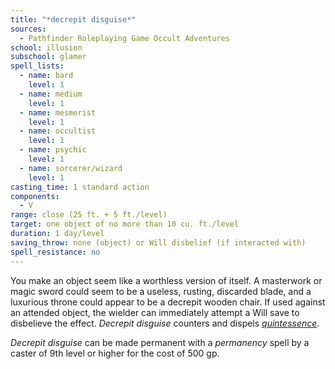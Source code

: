 ```yaml
---
title: "*decrepit disguise*"
sources:
  - Pathfinder Roleplaying Game Occult Adventures
school: illusion
subschool: glamer
spell_lists:
  - name: bard
    level: 1
  - name: medium
    level: 1
  - name: mesmerist
    level: 1
  - name: occultist
    level: 1
  - name: psychic
    level: 1
  - name: sorcerer/wizard
    level: 1
casting_time: 1 standard action
components:
  - V
range: close (25 ft. + 5 ft./level)
target: one object of no more than 10 cu. ft./level
duration: 1 day/level
saving_throw: none (object) or Will disbelief (if interacted with)
spell_resistance: no
---
```


You make an object seem like a worthless version of itself. A masterwork or magic sword could seem to be a useless, rusting, discarded blade, and a luxurious throne could appear to be a decrepit wooden chair. If used against an attended object, the wielder can immediately attempt a Will save to disbelieve the effect. *Decrepit disguise* counters and dispels [*quintessence*](/spells/quintessence/).

*Decrepit disguise* can be made permanent with a *permanency* spell by a caster of 9th level or higher for the cost of 500 gp.
